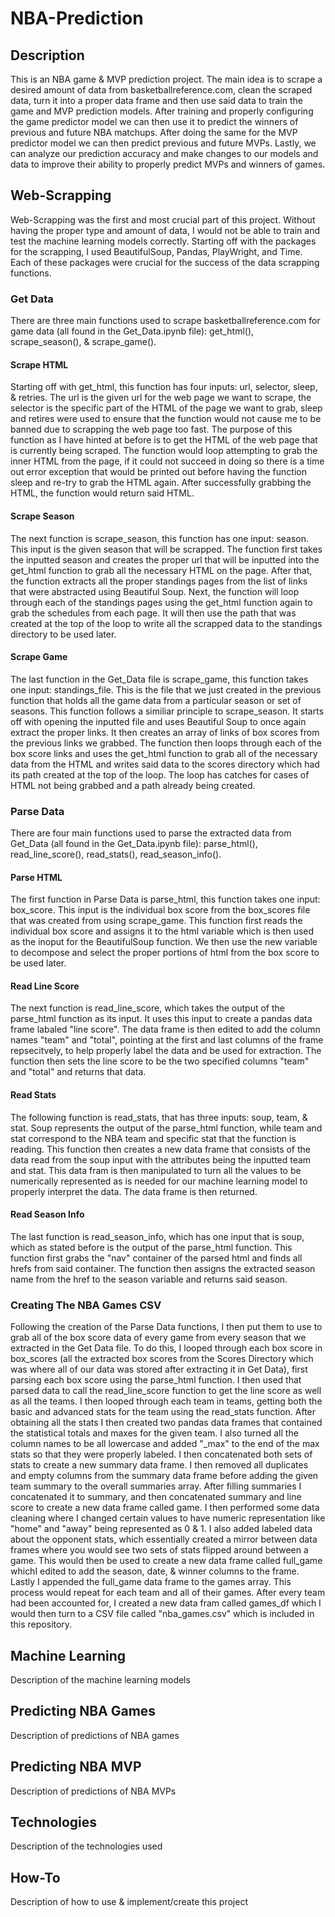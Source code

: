 # NBA-Prediction

## Description

  This is an NBA game & MVP prediction project. The main idea is to scrape a desired amount of data from basketballreference.com, clean the scraped data, turn it into a proper data frame and then use said data to train the game and MVP prediction models. After training and properly configuring the game predictor model we can then use it to predict the winners of previous and future NBA matchups. After doing the same for the MVP predictor model we can then predict previous and future MVPs. Lastly, we can analyze our prediction accuracy and make changes to our models and data to improve their ability to properly predict MVPs and winners of games.

## Web-Scrapping

  Web-Scrapping was the first and most crucial part of this project. Without having the proper type and amount of data, I would not be able to train and test the machine learning models correctly. Starting off with the packages for the scrapping, I used BeautifulSoup, Pandas, PlayWright, and Time. Each of these packages were crucial for the success of the data scrapping functions.

  
### Get Data

There are three main functions used to scrape basketballreference.com for game data (all found in the Get_Data.ipynb file): get_html(), scrape_season(), & scrape_game(). 

#### Scrape HTML

  Starting off with get_html, this function has four inputs: url, selector, sleep, & retries. The url is the given url for the web page we want to scrape, the selector is the specific part of the HTML of the page we want to grab, sleep and retires were used to ensure that the function would not cause me to be banned due to scrapping the web page too fast. The purpose of this function as I have hinted at before is to get the HTML of the web page that is currently being scraped. The function would loop attempting to grab the inner HTML from the page, if it could not succeed in doing so there is a time out error exception that would be printed out before having the function sleep and re-try to grab the HTML again. After successfully grabbing the HTML, the function would return said HTML.

#### Scrape Season

  The next function is scrape_season, this function has one input: season. This input is the given season that will be scrapped. The function first takes the inputted season and creates the proper url that will be inputted into the get_html function to grab all the necessary HTML on the page. After that, the function extracts all the proper standings pages from the list of links that were abstracted using Beautiful Soup. Next, the function will loop through each of the standings pages using the get_html function again to grab the schedules from each page. It will then use the path that was created at the top of the loop to write all the scrapped data to the standings directory to be used later.
  
#### Scrape Game
  
  The last function in the Get_Data file is scrape_game, this function takes one input: standings_file. This is the file that we just created in the previous function that holds all the game data from a particular season or set of seasons. This function follows a similiar principle to scrape_season. It starts off with opening the inputted file and uses Beautiful Soup to once again extract the proper links. It then creates an array of links of box scores from the previous links we grabbed. The function then loops through each of the box score links and uses the get_html function to grab all of the necessary data from the HTML and writes said data to the scores directory which had its path created at the top of the loop. The loop has catches for cases of HTML not being grabbed and a path already being created.


### Parse Data

  There are four main functions used to parse the extracted data from Get_Data (all found in the Get_Data.ipynb file): parse_html(), read_line_score(), read_stats(), read_season_info().

#### Parse HTML

  The first function in Parse Data is parse_html, this function takes one input: box_score. This input is the individual box score from the box_scores file that was created from using scrape_game. This function first reads the individual box score and assigns it to the html variable which is then used as the inoput for the BeautifulSoup function. We then use the new variable to decompose and select the proper portions of html from the box score to be used later.

#### Read Line Score

  The next function is read_line_score, which takes the output of the parse_html function as its input. It uses this input to create a pandas data frame labaled "line score". The data frame is then edited to add the column names "team" and "total", pointing at the first and last columns of the frame repsecitvely, to help properly label the data and be used for extraction. The function then sets the line score to be the two specified columns "team" and "total" and returns that data.

#### Read Stats

The following function is read_stats, that has three inputs: soup, team, & stat. Soup represents the output of the parse_html function, while team and stat correspond to the NBA team and specific stat that the function is reading. This function then creates a new data frame that consists of the data read from the soup input with the attributes being the inputted team and stat. This data fram is then manipulated to turn all the values to be numerically represented as is needed for our machine learning model to properly interpret the data. The data frame is then returned.

#### Read Season Info

  The last function is read_season_info, which has one input that is soup, which as stated before is the output of the parse_html function. This function first grabs the "nav" container of the parsed html and finds all hrefs from said container. The function then assigns the extracted season name from the href to the season variable and returns said season. 

### Creating The NBA Games CSV

  Following the creation of the Parse Data functions, I then put them to use to grab all of the box score data of every game from every season that we extracted in the Get Data file. To do this, I looped through each box score in box_scores (all the extracted box scores from the Scores Directory which was where all of our data was stored after extracting it in Get Data), first parsing each box score using the parse_html function. I then used that parsed data to call the read_line_score function to get the line score as well as all the teams. I then looped through each team in teams, getting both the basic and advanced stats for the team using the read_stats function. After obtaining all the stats I then created two pandas data frames that contained the statistical totals and maxes for the given team. I also turned all the column names to be all lowercase and added "_max" to the end of the max stats so that they were properly labeled. I then concatenated both sets of stats to create a new summary data frame. I then removed all duplicates and empty columns from the summary data frame before adding the given team summary to the overall summaries array. After filling summaries I concatenated it to summary, and then concatenated summary and line score to create a new data frame called game. I then performed some data cleaning where I changed certain values to have numeric representation like "home" and "away" being represented as 0 & 1. I also added labeled data about the opponent stats, which essentially created a mirror between data frames where you would see two sets of stats flipped around between a game. This would then be used to create a new data frame called full_game whichI edited to add the season, date, & winner columns to the frame. Lastly I appended the full_game data frame to the games array. This process would repeat for each team and all of their games. After every team had been accounted for, I created a new data fram called games_df which I would then turn to a CSV file called "nba_games.csv" which is included in this repository.

## Machine Learning

Description of the machine learning models

## Predicting NBA Games

Description of predictions of NBA games

## Predicting NBA MVP

Description of predictions of NBA MVPs

## Technologies

Description of the technologies used

## How-To

Description of how to use & implement/create this project
